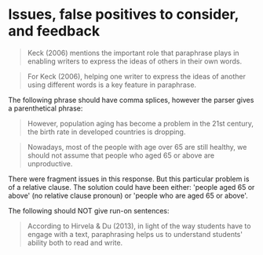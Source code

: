 # Issues, false positives to consider, and feedback

> Keck (2006) mentions the important role that paraphrase plays in enabling writers to express the ideas of others in their own words.

> For Keck (2006), helping one writer to express the ideas of another using different words is a key feature in paraphrase.

The following phrase should have comma splices, however the parser gives a parenthetical phrase:

> However, population aging has become a problem in the 21st century, the birth rate in developed countries is dropping.

> Nowadays, most of the people with age over 65 are still healthy, we should not assume that people who aged 65 or above are unproductive.

There were fragment issues in this response. But this particular problem is of a relative clause.  The solution could have been either: 'people aged 65 or above' (no relative clause pronoun) or 'people who are aged 65 or above'.

The following should NOT give run-on sentences:

> According to Hirvela & Du (2013), in light of the way students have to engage with a text, paraphrasing helps us to understand students' ability both to read and write.
